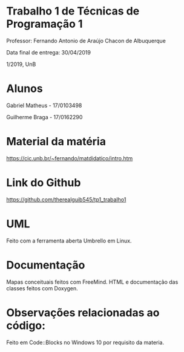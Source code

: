 # Trabalho 1 de Técnicas de Programação 1  

Professor: Fernando Antonio de Araújo Chacon de Albuquerque

Data final de entrega: 30/04/2019

1/2019, UnB

# Alunos
Gabriel Matheus - 17/0103498

Guilherme Braga - 17/0162290

# Material da matéria
https://cic.unb.br/~fernando/matdidatico/intro.htm

# Link do Github
https://github.com/therealguib545/tp1_trabalho1

# UML 
Feito com a ferramenta aberta Umbrello em Linux.

# Documentação
Mapas conceituais feitos com FreeMind.
HTML e documentação das classes feitos com Doxygen.

# Observações relacionadas ao código:

Feito em Code::Blocks no Windows 10 por requisito da materia.
